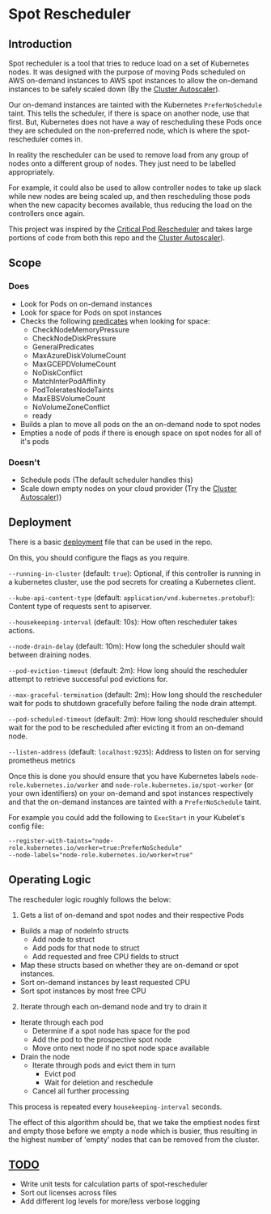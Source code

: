 # Spot Rescheduler

## Introduction

Spot recheduler is a tool that tries to reduce load on a set of Kubernetes nodes. It was designed with the purpose of moving Pods scheduled on AWS on-demand instances to AWS spot instances to allow the on-demand instances to be safely scaled down (By the [Cluster Autoscaler](https://github.com/kubernetes/autoscaler/tree/master/cluster-autoscaler)).

Our on-demand instances are tainted with the Kubernetes `PreferNoSchedule` taint. This tells the scheduler, if there is space on another node, use that first. But, Kubernetes does not have a way of rescheduling these Pods once they are scheduled on the non-preferred node, which is where the spot-rescheduler comes in.

In reality the rescheduler can be used to remove load from any group of nodes onto a different group of nodes. They just need to be labelled appropriately.

For example, it could also be used to allow controller nodes to take up slack while new nodes are being scaled up, and then rescheduling those pods when the new capacity becomes available, thus reducing the load on the controllers once again.

This project was inspired by the [Critical Pod Rescheduler](https://github.com/kubernetes/contrib/tree/master/rescheduler) and takes large portions of code from both this repo and the [Cluster Autoscaler](https://github.com/kubernetes/autoscaler/tree/master/cluster-autoscaler)).

## Scope
### Does
* Look for Pods on on-demand instances
* Look for space for Pods on spot instances
* Checks the following [predicates](https://github.com/kubernetes/kubernetes/blob/v1.8.0-alpha.3/plugin/pkg/scheduler/algorithm/predicates/predicates.go) when looking for space:
  * CheckNodeMemoryPressure
  * CheckNodeDiskPressure
  * GeneralPredicates
  * MaxAzureDiskVolumeCount
  * MaxGCEPDVolumeCount
  * NoDiskConflict
  * MatchInterPodAffinity
  * PodToleratesNodeTaints
  * MaxEBSVolumeCount
  * NoVolumeZoneConflict
  * ready
* Builds a plan to move all pods on the an on-demand node to spot nodes
* Empties a node of pods if there is enough space on spot nodes for all of it's pods


### Doesn't
* Schedule pods (The default scheduler handles this)
* Scale down empty nodes on your cloud provider (Try the [Cluster Autoscaler](https://github.com/kubernetes/autoscaler/tree/master/cluster-autoscaler)))

## Deployment

There is a basic [deployment](https://github.com/pusher/spot-rescheduler/blob/master/deployment-spot-rescheduler.yaml) file that can be used in the repo.

On this, you should configure the flags as you require.

`--running-in-cluster` (default: `true`): Optional, if this controller is running in a kubernetes cluster, use the
 pod secrets for creating a Kubernetes client.

 `--kube-api-content-type` (default: `application/vnd.kubernetes.protobuf`): Content type of requests sent to apiserver.

`--housekeeping-interval` (default: 10s): How often rescheduler takes actions.

`--node-drain-delay` (default: 10m): How long the scheduler should wait between draining nodes.

`--pod-eviction-timeout` (default: 2m): How long should the rescheduler attempt to retrieve successful pod
 evictions for.

 `--max-graceful-termination` (default: 2m): How long should the rescheduler wait for pods to shutdown gracefully before
  failing the node drain attempt.

`--pod-scheduled-timeout` (default: 2m): How long should rescheduler should wait for the pod to be rescheduled after evicting it from an on-demand node.

`--listen-address` (default: `localhost:9235`): Address to listen on for serving prometheus metrics

Once this is done you should ensure that you have Kubernetes labels `node-role.kubernetes.io/worker` and `node-role.kubernetes.io/spot-worker` (or your own identifiers) on your on-demand and spot instances respectively and that the on-demand instances are tainted with a `PreferNoSchedule` taint.

For example you could add the following to `ExecStart` in your Kubelet's config file:
```
--register-with-taints="node-role.kubernetes.io/worker=true:PreferNoSchedule"
--node-labels="node-role.kubernetes.io/worker=true"
```

## Operating Logic

The rescheduler logic roughly follows the below:

1. Gets a list of on-demand and spot nodes and their respective Pods
  * Builds a map of nodeInfo structs
    * Add node to struct
    * Add pods for that node to struct
    * Add requested and free CPU fields to struct
  * Map these structs based on whether they are on-demand or spot instances.
  * Sort on-demand instances by least requested CPU
  * Sort spot instances by most free CPU
2. Iterate through each on-demand node and try to drain it
  * Iterate through each pod
    * Determine if a spot node has space for the pod
    * Add the pod to the prospective spot node
    * Move onto next node if no spot node space available
  * Drain the node
    * Iterate through pods and evict them in turn
      * Evict pod
      * Wait for deletion and reschedule
    * Cancel all further processing

This process is repeated every `housekeeping-interval` seconds.

The effect of this algorithm should be, that we take the emptiest nodes first and empty those before we empty a node which is busier, thus resulting in the highest number of 'empty' nodes that can be removed from the cluster.

## [TODO](#todo)

* Write unit tests for calculation parts of spot-rescheduler
* Sort out licenses across files
* Add different log levels for more/less verbose logging
